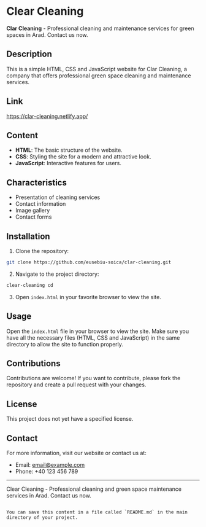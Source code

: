 # Clear Cleaning

**Clar Cleaning** - Professional cleaning and maintenance services for green spaces in Arad. Contact us now.

## Description

This is a simple HTML, CSS and JavaScript website for Clar Cleaning, a company that offers professional green space cleaning and maintenance services.

## Link

https://clar-cleaning.netlify.app/

## Content

- **HTML**: The basic structure of the website.
- **CSS**: Styling the site for a modern and attractive look.
- **JavaScript**: Interactive features for users.

## Characteristics

- Presentation of cleaning services
- Contact information
- Image gallery
- Contact forms

## Installation

1. Clone the repository:
 ```sh
 git clone https://github.com/eusebiu-soica/clar-cleaning.git
 ```
2. Navigate to the project directory:
 ```sh
 clear-cleaning cd
 ```
3. Open `index.html` in your favorite browser to view the site.

## Usage

Open the `index.html` file in your browser to view the site. Make sure you have all the necessary files (HTML, CSS and JavaScript) in the same directory to allow the site to function properly.

## Contributions

Contributions are welcome! If you want to contribute, please fork the repository and create a pull request with your changes.

## License

This project does not yet have a specified license.

## Contact

For more information, visit our website or contact us at:
- Email: [email@example.com](mailto:email@example.com)
- Phone: +40 123 456 789

---

Clear Cleaning - Professional cleaning and green space maintenance services in Arad. Contact us now.
```

You can save this content in a file called `README.md` in the main directory of your project.
